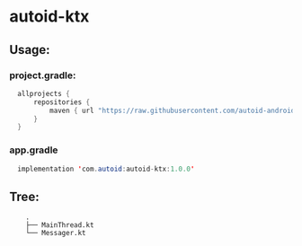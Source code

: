 # autoid-ktx
## Usage:
### project.gradle:

```java
  allprojects {
      repositories {
          maven { url "https://raw.githubusercontent.com/autoid-android/autoid-ktx/master" }
      }
  }
```

### app.gradle

```java
  implementation 'com.autoid:autoid-ktx:1.0.0'
```

## Tree:

```
    .
    ├── MainThread.kt
    └── Messager.kt
```